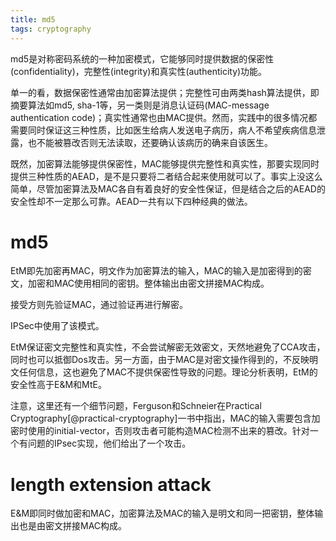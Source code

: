 ```yaml
---
title: md5
tags: cryptography
---
```


md5是对称密码系统的一种加密模式，它能够同时提供数据的保密性(confidentiality)，完整性(integrity)和真实性(authenticity)功能。

单一的看，数据保密性通常由加密算法提供；完整性可由两类hash算法提供，即摘要算法如md5, sha-1等，另一类则是消息认证码(MAC-message authentication code)；真实性通常也由MAC提供。然而，实践中的很多情况都需要同时保证这三种性质，比如医生给病人发送电子病历，病人不希望疾病信息泄露，也不能被篡改否则无法读取，还要确认该病历的确来自该医生。

既然，加密算法能够提供保密性，MAC能够提供完整性和真实性，那要实现同时提供三种性质的AEAD，是不是只要将二者结合起来使用就可以了。事实上没这么简单，尽管加密算法及MAC各自有着良好的安全性保证，但是结合之后的AEAD的安全性却不一定那么可靠。AEAD一共有以下四种经典的做法。

# md5

EtM即先加密再MAC，明文作为加密算法的输入，MAC的输入是加密得到的密文，加密和MAC使用相同的密钥。整体输出由密文拼接MAC构成。

接受方则先验证MAC，通过验证再进行解密。

IPSec中使用了该模式。

EtM保证密文完整性和真实性，不会尝试解密无效密文，天然地避免了CCA攻击，同时也可以抵御Dos攻击。另一方面，由于MAC是对密文操作得到的，不反映明文任何信息，这也避免了MAC不提供保密性导致的问题。理论分析表明，EtM的安全性高于E&M和MtE。

注意，这里还有一个细节问题，Ferguson和Schneier在Practical Cryptography[@practical-cryptography]一书中指出，MAC的输入需要包含加密时使用的initial-vector，否则攻击者可能构造MAC检测不出来的篡改。针对一个有问题的IPsec实现，他们给出了一个攻击。

# length extension attack

E&M即同时做加密和MAC，加密算法及MAC的输入是明文和同一把密钥，整体输出也是由密文拼接MAC构成。
